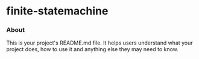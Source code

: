 finite-statemachine
===================

### About

This is your project's README.md file. It helps users understand what your
project does, how to use it and anything else they may need to know.